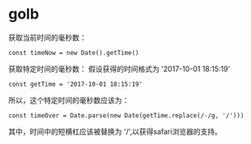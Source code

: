 # golb
获取当前时间的毫秒数：

    const timeNow = new Date().getTime()
获取特定时间的毫秒数：
假设获得的时间格式为  '2017-10-01 18:15:19'

    const getTime = '2017-10-01 18:15:19'
所以，这个特定时间的毫秒数应该为：

    const timeOver = Date.parse(new Date(getTime.replace(/-/g, '/')))

其中，时间中的短横杠应该被替换为 '/',以获得safari浏览器的支持。
